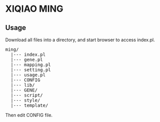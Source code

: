 <h1>XIQIAO MING</h1>

<h2>Usage</h2>
<p>Download all files into a directory, and start browser to access index.pl.</p>
<pre>
ming/
  |--- index.pl
  |--- gene.pl
  |--- mapping.pl
  |--- setting.pl
  |--- usage.pl
  |--- CONFIG
  |--- lib/
  |--- GENE/
  |--- script/
  |--- style/
  |--- template/
</pre>

<p>Then edit CONFIG file.</p>



